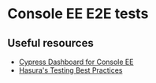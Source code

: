 # Console EE E2E tests

## Useful resources

- [Cypress Dashboard for Console EE](https://dashboard.cypress.io/projects/672jmv)
- [Hasura's Testing Best Practices](../../libs/console/legacy-ce/src/lib/docs/dev/testing/3-testing-best-practices.stories.mdx)
